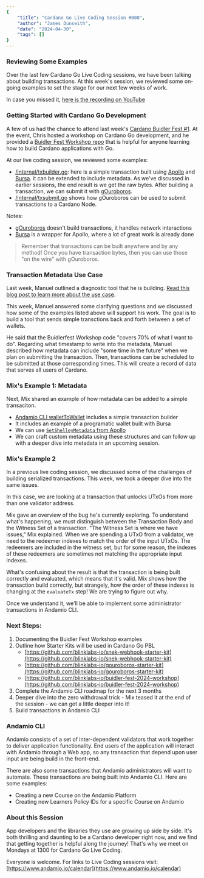 ```yaml
---
{
    "title": "Cardano Go Live Coding Session #008",
    "author": "James Dunseith",
    "date": "2024-04-30",
    "tags": []
}
---
```


### Reviewing Some Examples

Over the last few Cardano Go Live Coding sessions, we have been talking about building transactions. At this week's session, we reviewed some on-going examples to set the stage for our next few weeks of work.

In case you missed it, [here is the recording on YouTube](https://youtu.be/EUfZqxeeO8s?si=M4OIRVh8XZ6NTqWE)

### Getting Started with Cardano Go Development
A few of us had the chance to attend last week's [Cardano Buidler Fest #1](https://buidl.2024.cardano.org/). At the event, Chris hosted a workshop on Cardano Go development, and he provided a [Buidler Fest Workshop repo](https://github.com/blinklabs-io/buidler-fest-2024-workshop) that is helpful for anyone learning how to build Cardano applications with Go.

At our live coding session, we reviewed some examples:
- [/internal/txbuilder.go](https://github.com/blinklabs-io/buidler-fest-2024-workshop/tree/main/internal/txbuilder): here is a simple transaction built using [Apollo](https://github.com/Salvionied/apollo) and [Bursa](https://github.com/blinklabs-io/bursa). it can be extended to include metadata. As we've discussed in earlier sessions, the end result is we get the raw bytes. After building a transaction, we can submit it with [gOuroboros](https://github.com/blinklabs-io/gouroboros).
- [/internal/txsubmit.go](https://github.com/blinklabs-io/buidler-fest-2024-workshop/tree/main/internal/txsubmit) shows how gOuroboros can be used to submit transactions to a Cardano Node.

Notes:
- [gOuroboros](https://github.com/blinklabs-io/gouroboros) doesn't build transactions, it handles network interactions
- [Bursa](https://github.com/blinklabs-io/bursa) is a wrapper for Apollo, where a lot of great work is already done

> Remember that transactions can be built anywhere and by any method! Once you have transaction bytes, then you can use those "on the wire" with gOuroboros.

### Transaction Metadata Use Case
Last week, Manuel outlined a diagnostic tool that he is building. [Read this blog post to learn more about the use case](/010).

This week, Manuel answered some clarifying questions and we discussed how some of the examples listed above will support his work. The goal is to build a tool that sends simple transctions back and forth between a set of wallets.

He said that the Buidlerfest Workshop code "covers 70% of what I want to do". Regarding what timestamp to write into the metadata, Manuel described how metadata can include "some time in the future" when we plan on submitting the transaction. Then, transactions can be scheduled to be submitted at those corresponding times. This will create a record of data that serves all users of Cardano.

### Mix's Example 1: Metadata
Next, Mix shared an example of how metadata can be added to a simple transaciton.
- [Andamio CLI walletToWallet](https://github.com/Andamio-Platform/andamio-cli/tree/main/cmd/transaction/txBuilders/walletToWallet) includes a simple transaction builder
- It includes an example of a programatic wallet built with Bursa
- We can use [`SetShelleyMetadata` from Apollo](https://github.com/Salvionied/apollo/blob/e5979f89adf9b9d90a1a4b69ab570d413e8cc26a/serialization/Metadata/Metadata.go#L78)
- We can craft custom metadata using these structures and can follow up with a deeper dive into metadata in an upcoming session.

### Mix's Example 2
In a previous live coding session, we discussed some of the challenges of building serialized transactions. This week, we took a deeper dive into the same issues.

In this case, we are looking at a transaction that unlocks UTxOs from more than one validator address.

Mix gave an overview of the bug he's currently exploring. To understand what's happening, we must distinguish between the Transaction Body and the Witness Set of a transaction. "The Witness Set is where we have issues," Mix explained. When we are spending a UTxO from a validator, we need to the redeemer indexes to match the order of the input UTxOs. The redeemers are included in the witness set, but for some reason, the indexes of these redeemers are sometimes not matching the appropriate input indexes.

What's confusing about the result is that the transaction is being built correctly and evaluated, which means that it's valid. Mix shows how the transaction build correctly, but strangely, how the order of these indexes is changing at the `evaluateTx` step! We are trying to figure out why.

Once we understand it, we'll be able to implement some administrator transactions in Andamio CLI.

### Next Steps:
1. Documenting the Buidler Fest Workshop examples
2. Outline how Starter Kits will be used in Cardano Go PBL
    - [https://github.com/blinklabs-io/snek-webhook-starter-kit](https://github.com/blinklabs-io/snek-webhook-starter-kit)
    - [https://github.com/blinklabs-io/gouroboros-starter-kit](https://github.com/blinklabs-io/gouroboros-starter-kit)
    - [https://github.com/blinklabs-io/buidler-fest-2024-workshop](https://github.com/blinklabs-io/buidler-fest-2024-workshop)
3. Complete the Andamio CLI roadmap for the next 3 months
4. Deeper dive into the zero withdrawal trick - Mix teased it at the end of the session - we can get a little deeper into it!
5. Build transactions in Andamio CLI

### Andamio CLI

Andamio consists of a set of inter-dependent validators that work together to deliver application functionality. End users of the application will interact with Andamio through a Web app, so any transaction that depend upon user input are being build in the front-end.

There are also some transactions that Andamio administrators will want to automate. These transactions are being built into Andamio CLI. Here are some examples:
- Creating a new Course on the Andamio Platform
- Creating new Learners Policy IDs for a specific Course on Andamio

### About this Session

App developers and the libraries they use are growing up side by side. It's both thrilling and daunting to be a Cardano developer right now, and we find that getting together is helpful along the journey! That's why we meet on Mondays at 1300 for Cardano Go Live Coding.

Everyone is welcome. For links to Live Coding sessions visit: [https://www.andamio.io/calendar](https://www.andamio.io/calendar)